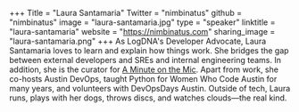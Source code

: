 +++
Title = "Laura Santamaria"
Twitter = "nimbinatus"
github = "nimbinatus"
image = "laura-santamaria.jpg"
type = "speaker"
linktitle = "laura-santamaria"
website = "https://nimbinatus.com"
sharing_image = "laura-santamaria.png"
+++
As LogDNA's Developer Advocate, Laura Santamaria loves to learn and explain how things work. She bridges the gap between external developers and SREs and internal engineering teams. In addition, she is the curator for [A Minute on the Mic](https://aminuteonthemic.com). Apart from work, she co-hosts Austin DevOps, taught Python for Women Who Code Austin for many years, and volunteers with DevOpsDays Austin. Outside of tech, Laura runs, plays with her dogs, throws discs, and watches clouds—the real kind.
